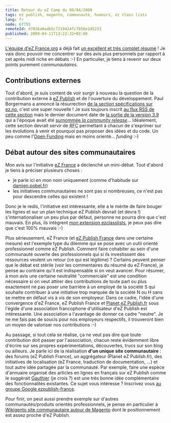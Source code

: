 ```yaml
---
title: Retour du eZ Camp du 09/04/2009
tags: ez publish, magento, communauté, humeurs, ez class lists
lang: fr
node: 67755
remoteId: d7016a0adb5c7219424fc7856e1d5233
published: 2009-04-11T13:22:32+02:00
---
```


[L'équipe d'eZ France.org](http://www.ez-france.org/L-equipe) a déjà fait [un excellent et très complet résumé](http://www.ez-france.org/Actualites/eZ-Publish-Community) ! Je vais donc pouvoir me concentrer sur des avis plus personnels par rapport à cet après midi riche en débats :-) En particulier, je tiens à revenir sur deux points purement *communautaires*.


## Contributions externes


Tout d'abord, je suis content de voir surgir à nouveau la question de la contribution externe à [eZ Publish](/tag/ez+publish) et de l'ouverture du développement. Paul Borgermans a annoncé la résurrection [de la section spécifications sur ez.no](http://ez.no/developer/developer_information/specs), c'est une super nouvelle ! Je suis toujours inscrit [au flux RSS de cette section](http://ez.no/rss/feed/specs) mais le dernier document date de [la sortie de la version 3.9](/post/ez-publish-3-9-est-sorti) qui a l'époque avait été [surnommée *la community release*](/post/ez-publish-3-9-wow)... Idéalement, cette section devrait servir de <abbr title="Request For Comments">RFC</abbr>  permettant à chacun de s'exprimer sur les évolutions à venir et pourquoi pas proposer des idées et du code. Un peu comme l'[Open Funding](http://ez.no/developer/open_funding) mais en moins orienté... *funding* :-)


## Débat autour des sites communautaires


Mon avis sur l'initiative [eZ France](http://www.ez-france.org/) a déclenché un mini-débat. Tout d'abord je tiens à préciser plusieurs choses :

* je parle ici en mon nom uniquement (comme d'habitude sur [damien.pobel.fr](/))
* les initiatives communautaires ne sont pas si nombreuses, ce n'est pas pour descendre celles qui existent !

Donc je le redis, l'initiative est intéressante, elle a le mérite de faire bouger les lignes et sur un plan technique eZ Publish devrait (et devra !) s'internationaliser un peu plus par défaut, personne ne pourra dire que c'est mauvais. En plus, ils intègrent [mon extension ezclasslists](/post/ez-class-lists-1-0-for-ez-publish-4-0), je peux pas dire que c'est 100% mauvais :-)


Plus sérieusement, eZ France (et [eZ Publish France](http://www.ezpublish-france.org) dans une certaine mesure) est l'exemple type du dilemme qui se pose avec un outil orienté professionnel comme eZ Publish. Comment faire cohabiter au sein d'une communauté ouverte des professionnels qui si ils investissent des ressources veulent un retour (ce qui est légitime) ? Certains peuvent penser que le débat est stérile (voir les commentaires du résumé du eZ France), je pense au contraire qu'il est indispensable si on veut avancer. Pour résumer, à mon avis une certaine neutralité &quot;commerciale&quot; est une condition nécessaire si on veut attirer des contributions de toute part ou plus exactement ne pas poser une barrière à un employé de la société S qui souhaite contribuer à une initiative trop marquée de la société N ou H sans se mettre en défaut vis à vis de son employeur. Dans ce cadre, l'idée d'une convergence d'eZ France, eZ Publish France et [Planet eZ Publish.fr](http://www.planet-ezpublish.fr) sous l'égide d'une association francophone d'utilisateur d'eZ Publish est intéressante. Une association a l'avantage de donner ce cadre &quot;neutre&quot;. Je ne me fais pas de soucis pour nos employeurs respectifs, il trouveront bien un moyen de valoriser nos contributions :-)


Au passage, si tout cela se réalise, ça ne veut pas dire que toute contribution doit passer par l'association, chacun reste évidemment libre d'écrire sur ses propres expérimentations, découvertes, trucs sur son blog ou ailleurs. Je parle ici de la réalisation **d'un unique site communautaire** : des forums (eZ Publish France), un aggrégateur (Planet eZ Publish.fr), des initiatives de localisation (eZ France, traduction de documentation, ...) et tout autre idée partagée par la communauté. Par exemple, faire une espèce d'annuaire organisé des articles en lignes en français sur eZ Publish comme le suggèrait [Gauthier](http://blog.gauthier-garnier.fr/) (je crois ?) est une très bonne idée complémentaire des fonctionnalités existantes. Ce sujet vous intéresse ? Inscrivez vous [au groupe Google ezpublish-france](http://groups.google.com/group/ezpublish-france).


Pour finir, on peut aussi prendre exemple sur d'autres communautés/produits orientés professionnels, je pense en particulier à [Wikigento site communautaire autour de Magento](http://www.wikigento.com/) dont le positionnement est assez proche d'eZ Publish.

